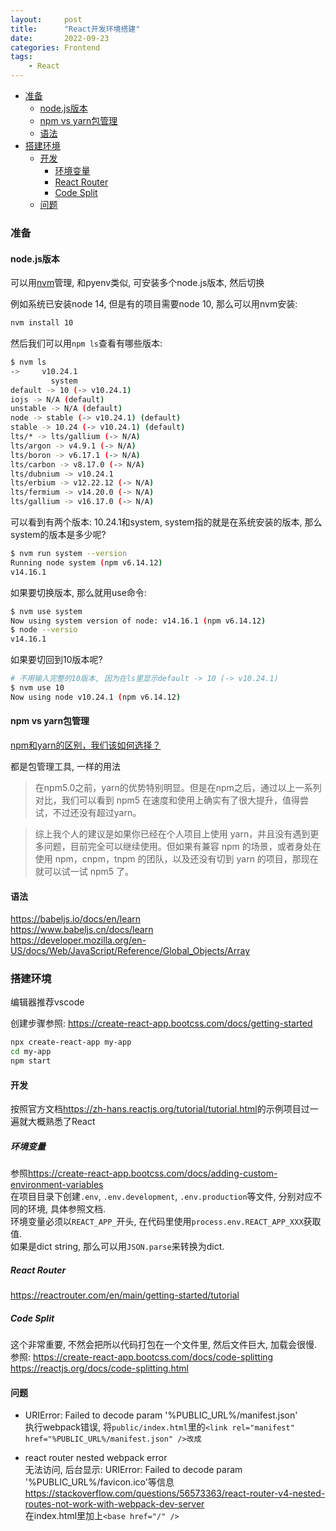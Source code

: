 ```yaml
---
layout:     post
title:      "React开发环境搭建"
date:       2022-09-23
categories: Frontend
tags:
    - React
---
```


- [准备](#准备)
  - [node.js版本](#nodejs版本)
  - [npm vs yarn包管理](#npm-vs-yarn包管理)
  - [语法](#语法)
- [搭建环境](#搭建环境)
  - [开发](#开发)
    - [环境变量](#环境变量)
    - [React Router](#react-router)
    - [Code Split](#code-split)
  - [问题](#问题)

### 准备

#### node.js版本

可以用[nvm](https://github.com/nvm-sh/nvm#system-version-of-node)管理, 和pyenv类似, 可安装多个node.js版本, 然后切换

例如系统已安装node 14, 但是有的项目需要node 10, 那么可以用nvm安装: 
```bash
nvm install 10
```
然后我们可以用`npm ls`查看有哪些版本:
```bash
$ nvm ls
->     v10.24.1
         system
default -> 10 (-> v10.24.1)
iojs -> N/A (default)
unstable -> N/A (default)
node -> stable (-> v10.24.1) (default)
stable -> 10.24 (-> v10.24.1) (default)
lts/* -> lts/gallium (-> N/A)
lts/argon -> v4.9.1 (-> N/A)
lts/boron -> v6.17.1 (-> N/A)
lts/carbon -> v8.17.0 (-> N/A)
lts/dubnium -> v10.24.1
lts/erbium -> v12.22.12 (-> N/A)
lts/fermium -> v14.20.0 (-> N/A)
lts/gallium -> v16.17.0 (-> N/A)
```
可以看到有两个版本: 10.24.1和system, system指的就是在系统安装的版本, 那么system的版本是多少呢?
```bash
$ nvm run system --version
Running node system (npm v6.14.12)
v14.16.1
```
如果要切换版本, 那么就用use命令:
```bash
$ nvm use system
Now using system version of node: v14.16.1 (npm v6.14.12)
$ node --versio
v14.16.1
```
如果要切回到10版本呢? 
```bash
# 不用输入完整的10版本, 因为在ls里显示default -> 10 (-> v10.24.1)
$ nvm use 10
Now using node v10.24.1 (npm v6.14.12)
```

#### npm vs yarn包管理

[npm和yarn的区别，我们该如何选择？](https://zhuanlan.zhihu.com/p/27449990)

都是包管理工具, 一样的用法

> 在npm5.0之前，yarn的优势特别明显。但是在npm之后，通过以上一系列对比，我们可以看到 npm5 在速度和使用上确实有了很大提升，值得尝试，不过还没有超过yarn。

> 综上我个人的建议是如果你已经在个人项目上使用 yarn，并且没有遇到更多问题，目前完全可以继续使用。但如果有兼容 npm 的场景，或者身处在使用 npm，cnpm，tnpm 的团队，以及还没有切到 yarn 的项目，那现在就可以试一试 npm5 了。

#### 语法

<https://babeljs.io/docs/en/learn>  
<https://www.babeljs.cn/docs/learn>  
<https://developer.mozilla.org/en-US/docs/Web/JavaScript/Reference/Global_Objects/Array>

### 搭建环境

编辑器推荐vscode

创建步骤参照: <https://create-react-app.bootcss.com/docs/getting-started>

```bash
npx create-react-app my-app
cd my-app
npm start
```

#### 开发

按照官方文档<https://zh-hans.reactjs.org/tutorial/tutorial.html>的示例项目过一遍就大概熟悉了React  

##### 环境变量

参照<https://create-react-app.bootcss.com/docs/adding-custom-environment-variables>  
在项目目录下创建`.env`, `.env.development`, `.env.production`等文件, 分别对应不同的环境, 具体参照文档.  
环境变量必须以`REACT_APP_`开头, 在代码里使用`process.env.REACT_APP_XXX`获取值.  
如果是dict string, 那么可以用`JSON.parse`来转换为dict.

##### React Router

<https://reactrouter.com/en/main/getting-started/tutorial>

##### Code Split

这个非常重要, 不然会把所以代码打包在一个文件里, 然后文件巨大, 加载会很慢.  
参照: <https://create-react-app.bootcss.com/docs/code-splitting>  
<https://reactjs.org/docs/code-splitting.html>

#### 问题

- URIError: Failed to decode param '%PUBLIC_URL%/manifest.json'  
  执行webpack错误, 将`public/index.html`里的`<link rel="manifest" href="%PUBLIC_URL%/manifest.json" />改成`<link rel="manifest" href="manifest.json" />

- react router nested webpack error  
  无法访问, 后台显示: URIError: Failed to decode param '%PUBLIC_URL%/favicon.ico'等信息  
  <https://stackoverflow.com/questions/56573363/react-router-v4-nested-routes-not-work-with-webpack-dev-server>  
  在index.html里加上`<base href="/" />`
